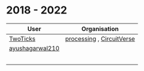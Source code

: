 # 2018 - 2022 
| User  | Organisation|
|---|---|
| [TwoTicks](http://www.github.com/two-ticks)  | [processing](http://www.github.com/processing) , [CircuitVerse](http://www.github.com/CircuitVerse)  |
| [ayushagarwal210](http://www.github.com/ayushagarwal210)  |   |
|   |   |
|   |   |
|   |   |
|   |   |
|   |   |
